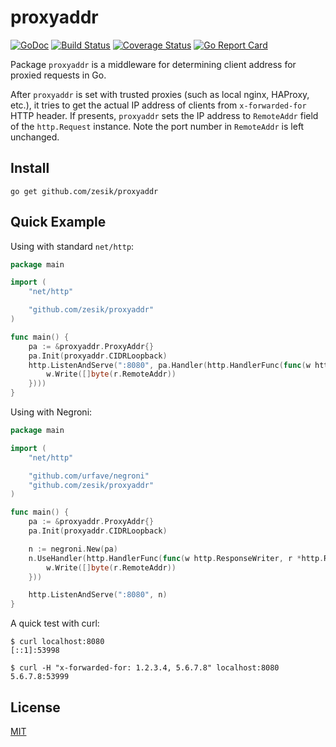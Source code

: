 # proxyaddr

[![GoDoc](https://godoc.org/github.com/zesik/proxyaddr?status.svg)](https://godoc.org/github.com/zesik/proxyaddr)
[![Build Status](https://travis-ci.org/zesik/proxyaddr.svg?branch=master)](https://travis-ci.org/zesik/proxyaddr)
[![Coverage Status](https://coveralls.io/repos/github/zesik/proxyaddr/badge.svg?branch=master)](https://coveralls.io/github/zesik/proxyaddr?branch=master)
[![Go Report Card](https://goreportcard.com/badge/github.com/zesik/proxyaddr)](https://goreportcard.com/report/github.com/zesik/proxyaddr)

Package `proxyaddr` is a middleware for determining client address for proxied requests in Go.

After `proxyaddr` is set with trusted proxies (such as local nginx, HAProxy, etc.),
it tries to get the actual IP address of clients from `x-forwarded-for` HTTP header.
If presents, `proxyaddr` sets the IP address to `RemoteAddr` field of the `http.Request` instance.
Note the port number in `RemoteAddr` is left unchanged.

## Install

```
go get github.com/zesik/proxyaddr
```

## Quick Example

Using with standard `net/http`:

```go
package main

import (
	"net/http"

	"github.com/zesik/proxyaddr"
)

func main() {
	pa := &proxyaddr.ProxyAddr{}
	pa.Init(proxyaddr.CIDRLoopback)
	http.ListenAndServe(":8080", pa.Handler(http.HandlerFunc(func(w http.ResponseWriter, r *http.Request) {
		w.Write([]byte(r.RemoteAddr))
	})))
}
```

Using with Negroni:

```go
package main

import (
	"net/http"

	"github.com/urfave/negroni"
	"github.com/zesik/proxyaddr"
)

func main() {
	pa := &proxyaddr.ProxyAddr{}
	pa.Init(proxyaddr.CIDRLoopback)

	n := negroni.New(pa)
	n.UseHandler(http.HandlerFunc(func(w http.ResponseWriter, r *http.Request) {
		w.Write([]byte(r.RemoteAddr))
	}))

	http.ListenAndServe(":8080", n)
}
```

A quick test with curl:

```
$ curl localhost:8080
[::1]:53998

$ curl -H "x-forwarded-for: 1.2.3.4, 5.6.7.8" localhost:8080
5.6.7.8:53999
```

## License

[MIT](LICENSE)
